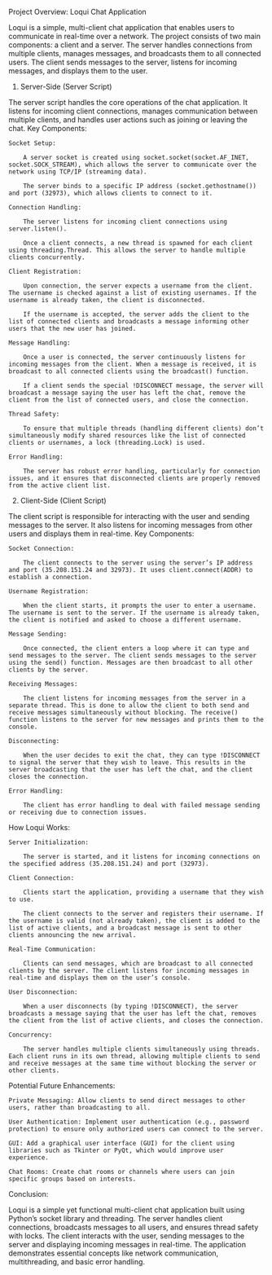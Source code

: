 Project Overview: Loqui Chat Application

Loqui is a simple, multi-client chat application that enables users to communicate in real-time over a network. The project consists of two main components: a client and a server. The server handles connections from multiple clients, manages messages, and broadcasts them to all connected users. The client sends messages to the server, listens for incoming messages, and displays them to the user.
1. Server-Side (Server Script)

The server script handles the core operations of the chat application. It listens for incoming client connections, manages communication between multiple clients, and handles user actions such as joining or leaving the chat.
Key Components:

    Socket Setup:

        A server socket is created using socket.socket(socket.AF_INET, socket.SOCK_STREAM), which allows the server to communicate over the network using TCP/IP (streaming data).

        The server binds to a specific IP address (socket.gethostname()) and port (32973), which allows clients to connect to it.

    Connection Handling:

        The server listens for incoming client connections using server.listen().

        Once a client connects, a new thread is spawned for each client using threading.Thread. This allows the server to handle multiple clients concurrently.

    Client Registration:

        Upon connection, the server expects a username from the client. The username is checked against a list of existing usernames. If the username is already taken, the client is disconnected.

        If the username is accepted, the server adds the client to the list of connected clients and broadcasts a message informing other users that the new user has joined.

    Message Handling:

        Once a user is connected, the server continuously listens for incoming messages from the client. When a message is received, it is broadcast to all connected clients using the broadcast() function.

        If a client sends the special !DISCONNECT message, the server will broadcast a message saying the user has left the chat, remove the client from the list of connected users, and close the connection.

    Thread Safety:

        To ensure that multiple threads (handling different clients) don’t simultaneously modify shared resources like the list of connected clients or usernames, a lock (threading.Lock) is used.

    Error Handling:

        The server has robust error handling, particularly for connection issues, and it ensures that disconnected clients are properly removed from the active client list.

2. Client-Side (Client Script)

The client script is responsible for interacting with the user and sending messages to the server. It also listens for incoming messages from other users and displays them in real-time.
Key Components:

    Socket Connection:

        The client connects to the server using the server’s IP address and port (35.208.151.24 and 32973). It uses client.connect(ADDR) to establish a connection.

    Username Registration:

        When the client starts, it prompts the user to enter a username. The username is sent to the server. If the username is already taken, the client is notified and asked to choose a different username.

    Message Sending:

        Once connected, the client enters a loop where it can type and send messages to the server. The client sends messages to the server using the send() function. Messages are then broadcast to all other clients by the server.

    Receiving Messages:

        The client listens for incoming messages from the server in a separate thread. This is done to allow the client to both send and receive messages simultaneously without blocking. The receive() function listens to the server for new messages and prints them to the console.

    Disconnecting:

        When the user decides to exit the chat, they can type !DISCONNECT to signal the server that they wish to leave. This results in the server broadcasting that the user has left the chat, and the client closes the connection.

    Error Handling:

        The client has error handling to deal with failed message sending or receiving due to connection issues.

How Loqui Works:

    Server Initialization:

        The server is started, and it listens for incoming connections on the specified address (35.208.151.24) and port (32973).

    Client Connection:

        Clients start the application, providing a username that they wish to use.

        The client connects to the server and registers their username. If the username is valid (not already taken), the client is added to the list of active clients, and a broadcast message is sent to other clients announcing the new arrival.

    Real-Time Communication:

        Clients can send messages, which are broadcast to all connected clients by the server. The client listens for incoming messages in real-time and displays them on the user’s console.

    User Disconnection:

        When a user disconnects (by typing !DISCONNECT), the server broadcasts a message saying that the user has left the chat, removes the client from the list of active clients, and closes the connection.

    Concurrency:

        The server handles multiple clients simultaneously using threads. Each client runs in its own thread, allowing multiple clients to send and receive messages at the same time without blocking the server or other clients.

Potential Future Enhancements:

    Private Messaging: Allow clients to send direct messages to other users, rather than broadcasting to all.

    User Authentication: Implement user authentication (e.g., password protection) to ensure only authorized users can connect to the server.

    GUI: Add a graphical user interface (GUI) for the client using libraries such as Tkinter or PyQt, which would improve user experience.

    Chat Rooms: Create chat rooms or channels where users can join specific groups based on interests.

Conclusion:

Loqui is a simple yet functional multi-client chat application built using Python’s socket library and threading. The server handles client connections, broadcasts messages to all users, and ensures thread safety with locks. The client interacts with the user, sending messages to the server and displaying incoming messages in real-time. The application demonstrates essential concepts like network communication, multithreading, and basic error handling.

